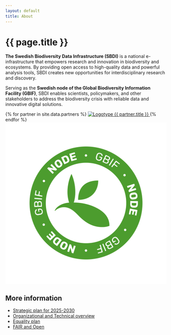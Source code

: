 ```yaml
---
layout: default
title: About
---
```

# {{ page.title }}

**The Swedish Biodiversity Data Infrastructure (SBDI)** is a national e-infrastructure that empowers research and innovation in biodiversity and ecosystems. By providing open access to high-quality data and powerful analysis tools, SBDI creates new opportunities for interdisciplinary research and discovery.

Serving as the **Swedish node of the Global Biodiversity Information Facility (GBIF)**, SBDI enables scientists, policymakers, and other stakeholders to address the biodiversity crisis with reliable data and innovative digital solutions.

<div class="mt-4 mb-8 grid grid-cols-2 sm:grid-cols-3 md:grid-cols-4 lg:grid-cols-6 gap-6">
{% for partner in site.data.partners %}
  <a href="{{ partner.link }}" title="{{ partner.title }}">
    <img src="/uploads/partners/{{ partner.image }}" alt="Logotype {{ partner.title }}">
  </a>
{% endfor %}
  <a href="https://www.gbif.se" title="GBIF Sweden">
    <img src="/uploads/partners/gbif.svg" alt="Logotype GBIF Sweden">
  </a>
</div>

## More information
- [Strategic plan for 2025-2030](/uploads/Strategic-plan-for-SBDI-2025-2030_FINAL.pdf)
- [Organizational and Technical overview](/uploads/SBDI-Organizational-and-Technical-Overview.pdf)
- [Equality plan](/uploads/Equality-Plan_SBDI_ENG.pdf)
- [FAIR and Open](https://fairsharing.org/)
